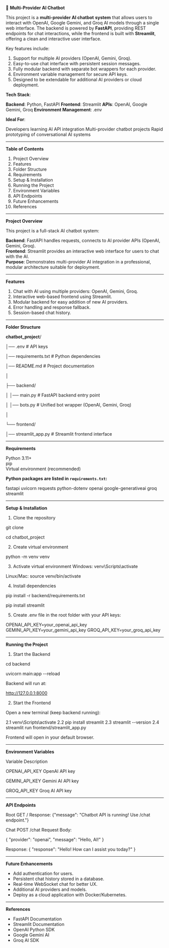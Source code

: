 🤖 **Multi-Provider AI Chatbot**

This project is a **multi-provider AI chatbot** **system** that allows users to interact with OpenAI, Google Gemini, and Groq AI models through a single web interface. The backend is powered by **FastAPI**, providing REST endpoints for chat interactions, while the frontend is built with **Streamlit**, offering a clean and interactive user interface.

Key features include:

1. Support for multiple AI providers (OpenAI, Gemini, Groq).
2. Easy-to-use chat interface with persistent session messages.
3. Fully modular backend with separate bot wrappers for each provider.
4. Environment variable management for secure API keys.
5. Designed to be extendable for additional AI providers or cloud deployment.

**Tech Stack**:

**Backend**: Python, FastAPI
**Frontend**: Streamlit
**APIs**: OpenAI, Google Gemini, Groq
**Environment Management**: .env

**Ideal For**:

Developers learning AI API integration
Multi-provider chatbot projects
Rapid prototyping of conversational AI systems

---

**Table of Contents**



1. Project Overview
2. Features 
3. Folder Structure 
4. Requirements  
5. Setup & Installation
6. Running the Project
7. Environment Variables 
8. API Endpoints
9. Future Enhancements
10. References

---

**Project Overview**

This project is a full-stack AI chatbot system:

**Backend**: FastAPI handles requests, connects to AI provider APIs (OpenAI, Gemini, Groq).  
**Frontend**: Streamlit provides an interactive web interface for users to chat with the AI.  
**Purpose**: Demonstrates multi-provider AI integration in a professional, modular architecture suitable for deployment.

---

**Features**

1. Chat with AI using multiple providers: OpenAI, Gemini, Groq.  
2. Interactive web-based frontend using Streamlit.  
3. Modular backend for easy addition of new AI providers.  
4. Error handling and response fallback.  
5. Session-based chat history.  

---

**Folder Structure**

**chatbot_project**/

│── .env # API keys

│── requirements.txt # Python dependencies

│── README.md # Project documentation

│

├── backend/

│ │── main.py # FastAPI backend entry point

│ │── bots.py # Unified bot wrapper (OpenAI, Gemini, Groq)

│

└── frontend/

│── streamlit\_app.py # Streamlit frontend interface

---

**Requirements**

Python 3.11+  
pip  
Virtual environment (recommended)  


**Python packages are listed in `requirements.txt`:**

fastapi
uvicorn
requests
python-dotenv
openai
google-generativeai
groq
streamlit

---

**Setup & Installation**



1. Clone the repository

  git clone <repository-url>

  cd chatbot\_project

2. Create virtual environment

  python -m venv venv

3. Activate virtual environment
Windows:
  venv\\Scripts\\activate

Linux/Mac:
  source venv/bin/activate

4. Install dependencies
  
  pip install -r backend/requirements.txt

  pip install streamlit


5. Create .env file in the root folder with your API keys:

  OPENAI_API_KEY=your_openai_api_key
  GEMINI_API_KEY=your_gemini_api_key
  GROQ_API_KEY=your_groq_api_key

---

**Running the Project**

1. Start the Backend

  cd backend

  uvicorn main:app --reload

Backend will run at:

  http://127.0.0.1:8000

2. Start the Frontend

Open a new terminal (keep backend running):

  2.1 venv\\Scripts\\activate
  2.2 pip install streamlit
  2.3 streamlit --version
  2.4 streamlit run frontend/streamlit\_app.py

Frontend will open in your default browser.

---

**Environment Variables**

Variable	Description

OPENAI_API_KEY	OpenAI API key

GEMINI_API_KEY	Gemini AI API key

GROQ_API_KEY	Groq AI API key

---

**API Endpoints**

Root
GET /
Response:
{"message": "Chatbot API is running! Use /chat endpoint."}

Chat
POST /chat
Request Body:

{
     "provider": "openai",
     "message": "Hello, AI!"
}

Response:
{
     "response": "Hello! How can I assist you today?"
}

---

**Future Enhancements**

* Add authentication for users.
* Persistent chat history stored in a database.
* Real-time WebSocket chat for better UX.
* Additional AI providers and models.
* Deploy as a cloud application with Docker/Kubernetes.

---

**References**

* FastAPI Documentation
* Streamlit Documentation
* OpenAI Python SDK
* Google Gemini AI
* Groq AI SDK
